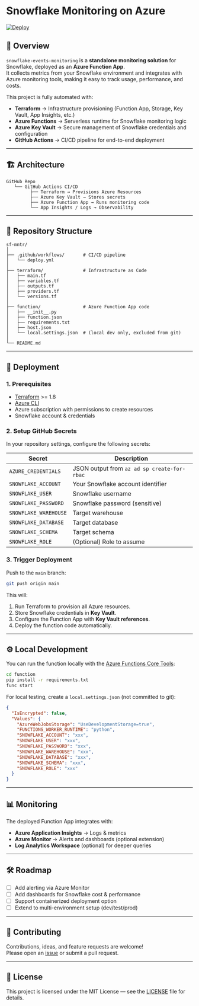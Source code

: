 # Snowflake Monitoring on Azure

[![Deploy](https://github.com/minchev91/snowflake-events-monitoring/actions/workflows/deploy.yml/badge.svg)](https://github.com/minchev91/snowflake-events-monitoring/actions)

## 📌 Overview
`snowflake-events-monitoring` is a **standalone monitoring solution** for Snowflake, deployed as an **Azure Function App**.  
It collects metrics from your Snowflake environment and integrates with Azure monitoring tools, making it easy to track usage, performance, and costs.

This project is fully automated with:
- **Terraform** → Infrastructure provisioning (Function App, Storage, Key Vault, App Insights, etc.)
- **Azure Functions** → Serverless runtime for Snowflake monitoring logic
- **Azure Key Vault** → Secure management of Snowflake credentials and configuration
- **GitHub Actions** → CI/CD pipeline for end-to-end deployment

---

## 🏗 Architecture
```
GitHub Repo
   └── GitHub Actions CI/CD
         ├── Terraform → Provisions Azure Resources
         ├── Azure Key Vault → Stores secrets
         ├── Azure Function App → Runs monitoring code
         └── App Insights / Logs → Observability
```

---

## 📂 Repository Structure
```
sf-mntr/
│
├── .github/workflows/       # CI/CD pipeline
│   └── deploy.yml
│
├── terraform/               # Infrastructure as Code
│   ├── main.tf
│   ├── variables.tf
│   ├── outputs.tf
│   ├── providers.tf
│   └── versions.tf
│
├── function/                # Azure Function App code
│   ├── __init__.py
│   ├── function.json
│   ├── requirements.txt
│   ├── host.json
│   └── local.settings.json  # (local dev only, excluded from git)
│
└── README.md
```

---

## 🚀 Deployment

### 1. Prerequisites
- [Terraform](https://developer.hashicorp.com/terraform/downloads) >= 1.8
- [Azure CLI](https://learn.microsoft.com/en-us/cli/azure/install-azure-cli)
- Azure subscription with permissions to create resources
- Snowflake account & credentials

### 2. Setup GitHub Secrets
In your repository settings, configure the following secrets:

| Secret | Description |
|--------|-------------|
| `AZURE_CREDENTIALS` | JSON output from `az ad sp create-for-rbac` |
| `SNOWFLAKE_ACCOUNT` | Your Snowflake account identifier |
| `SNOWFLAKE_USER` | Snowflake username |
| `SNOWFLAKE_PASSWORD` | Snowflake password (sensitive) |
| `SNOWFLAKE_WAREHOUSE` | Target warehouse |
| `SNOWFLAKE_DATABASE` | Target database |
| `SNOWFLAKE_SCHEMA` | Target schema |
| `SNOWFLAKE_ROLE` | (Optional) Role to assume |

### 3. Trigger Deployment
Push to the `main` branch:
```bash
git push origin main
```

This will:
1. Run Terraform to provision all Azure resources.
2. Store Snowflake credentials in **Key Vault**.
3. Configure the Function App with **Key Vault references**.
4. Deploy the function code automatically.

---

## ⚙️ Local Development
You can run the function locally with the [Azure Functions Core Tools](https://learn.microsoft.com/en-us/azure/azure-functions/functions-run-local):

```bash
cd function
pip install -r requirements.txt
func start
```

For local testing, create a `local.settings.json` (not committed to git):

```json
{
  "IsEncrypted": false,
  "Values": {
    "AzureWebJobsStorage": "UseDevelopmentStorage=true",
    "FUNCTIONS_WORKER_RUNTIME": "python",
    "SNOWFLAKE_ACCOUNT": "xxx",
    "SNOWFLAKE_USER": "xxx",
    "SNOWFLAKE_PASSWORD": "xxx",
    "SNOWFLAKE_WAREHOUSE": "xxx",
    "SNOWFLAKE_DATABASE": "xxx",
    "SNOWFLAKE_SCHEMA": "xxx",
    "SNOWFLAKE_ROLE": "xxx"
  }
}
```

---

## 📊 Monitoring
The deployed Function App integrates with:
- **Azure Application Insights** → Logs & metrics
- **Azure Monitor** → Alerts and dashboards (optional extension)
- **Log Analytics Workspace** (optional) for deeper queries

---

## 🛠 Roadmap
- [ ] Add alerting via Azure Monitor
- [ ] Add dashboards for Snowflake cost & performance
- [ ] Support containerized deployment option
- [ ] Extend to multi-environment setup (dev/test/prod)

---

## 🤝 Contributing
Contributions, ideas, and feature requests are welcome!  
Please open an [issue](../../issues) or submit a pull request.

---

## 📜 License
This project is licensed under the MIT License — see the [LICENSE](LICENSE) file for details.
